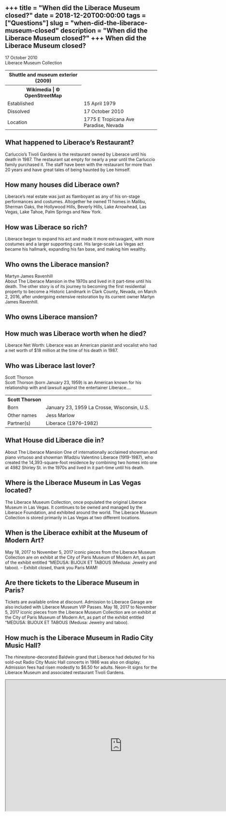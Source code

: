 +++
title = "When did the Liberace Museum closed?"
date = 2018-12-20T00:00:00
tags = ["Questions"]
slug = "when-did-the-liberace-museum-closed"
description = "When did the Liberace Museum closed?"
+++
When did the Liberace Museum closed?
------------------------------------

17 October 2010  
Liberace Museum Collection

<table><tr><th>Shuttle and museum exterior (2009)</th></tr><tr><th>Wikimedia | © OpenStreetMap</th></tr><tr><td>Established</td><td>15 April 1979</td></tr><tr><td>Dissolved</td><td>17 October 2010</td></tr><tr><td>Location</td><td>1775 E Tropicana Ave Paradise, Nevada</td></tr></table>

What happened to Liberace’s Restaurant?
---------------------------------------

Carluccio’s Tivoli Gardens is the restaurant owned by Liberace until his death in 1987. The restaurant sat empty for nearly a year until the Carluccio family purchased it. The staff have been with the restaurant for more than 20 years and have great tales of being haunted by Lee himself.

How many houses did Liberace own?
---------------------------------

Liberace’s real estate was just as flamboyant as any of his on-stage performances and costumes. Altogether he owned 11 homes in Malibu, Sherman Oaks, the Hollywood Hills, Beverly Hills, Lake Arrowhead, Las Vegas, Lake Tahoe, Palm Springs and New York.

How was Liberace so rich?
-------------------------

Liberace began to expand his act and made it more extravagant, with more costumes and a larger supporting cast. His large-scale Las Vegas act became his hallmark, expanding his fan base, and making him wealthy.

Who owns the Liberace mansion?
------------------------------

Martyn James Ravenhill  
About The Liberace Mansion in the 1970s and lived in it part-time until his death. The other story is of its journey to becoming the first residential property to become a Historic Landmark in Clark County, Nevada, on March 2, 2016, after undergoing extensive restoration by its current owner Martyn James Ravenhill.

Who owns Liberace mansion?
--------------------------

How much was Liberace worth when he died?
-----------------------------------------

Liberace Net Worth: Liberace was an American pianist and vocalist who had a net worth of $18 million at the time of his death in 1987.

Who was Liberace last lover?
----------------------------

Scott Thorson  
Scott Thorson (born January 23, 1959) is an American known for his relationship with and lawsuit against the entertainer Liberace….

<table><tr><th>Scott Thorson</th></tr><tr><td>Born</td><td>January 23, 1959 La Crosse, Wisconsin, U.S.</td></tr><tr><td>Other names</td><td>Jess Marlow</td></tr><tr><td>Partner(s)</td><td>Liberace (1976–1982)</td></tr></table>

What House did Liberace die in?
-------------------------------

About The Liberace Mansion One of internationally acclaimed showman and piano virtuoso and showman Wladziu Valentino Liberace (1919-1987), who created the 14,393-square-foot residence by combining two homes into one at 4982 Shirley St. in the 1970s and lived in it part-time until his death.

Where is the Liberace Museum in Las Vegas located?
--------------------------------------------------

The Liberace Museum Collection, once populated the original Liberace Museum in Las Vegas. It continues to be owned and managed by the Liberace Foundation, and exhibited around the world. The Liberace Museum Collection is stored primarily in Las Vegas at two different locations.

When is the Liberace exhibit at the Museum of Modern Art?
---------------------------------------------------------

May 18, 2017 to November 5, 2017 iconic pieces from the Liberace Museum Collection are on exhibit at the City of Paris Museum of Modern Art, as part of the exhibit entitled “MEDUSA: BIJOUX ET TABOUS (Medusa: Jewelry and taboo). – Exhibit closed, thank you Paris MAM!

Are there tickets to the Liberace Museum in Paris?
--------------------------------------------------

Tickets are available online at discount. Admission to Liberace Garage are also included with Liberace Museum VIP Passes. May 18, 2017 to November 5, 2017 iconic pieces from the Liberace Museum Collection are on exhibit at the City of Paris Museum of Modern Art, as part of the exhibit entitled “MEDUSA: BIJOUX ET TABOUS (Medusa: Jewelry and taboo).

How much is the Liberace Museum in Radio City Music Hall?
---------------------------------------------------------

The rhinestone-decorated Baldwin grand that Liberace had debuted for his sold-out Radio City Music Hall concerts in 1986 was also on display. Admission fees had risen modestly to $6.50 for adults. Neon-lit signs for the Liberace Museum and associated restaurant Tivoli Gardens.

<iframe allow="accelerometer; autoplay; clipboard-write; encrypted-media; gyroscope; picture-in-picture" allowfullscreen="" class="__youtube_prefs__  epyt-is-override  no-lazyload" data-no-lazy="1" data-origheight="433" data-origwidth="770" data-skipgform_ajax_framebjll="" height="433" id="_ytid_96833" loading="lazy" src="https://www.youtube.com/embed/XMIzUShO-fA?enablejsapi=1&autoplay=0&cc_load_policy=0&cc_lang_pref=&iv_load_policy=1&loop=0&modestbranding=0&rel=1&fs=1&playsinline=0&autohide=2&theme=dark&color=red&controls=1&" title="YouTube player" width="770"></iframe>